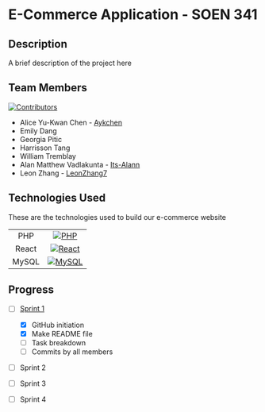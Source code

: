 # E-Commerce Application - SOEN 341

## Description
A brief description of the project here

## Team Members
[![Contributors][contributors-shield]][contributors-url]
- Alice Yu-Kwan Chen - [Aykchen](https://github.com/Aykchen)
- Emily Dang
- Georgia Pitic
- Harrisson Tang
- William Tremblay
- Alan Matthew Vadlakunta - [Its-Alann](https://github.com/Its-Alann)
- Leon Zhang - [LeonZhang7](https://github.com/LeonZhang7)

## Technologies Used
These are the technologies used to build our e-commerce website

|   |  |
| :---: | :---: |
| PHP   | [![PHP][php-shield]](https://www.php.net/)  |
| React | [![React][react-shield]](https://reactjs.org/)  |
| MySQL  | [![MySQL][mysql-shield]](https://www.mysql.com/)  |


## Progress
- [ ] [Sprint 1](https://moodle.concordia.ca/moodle/pluginfile.php/5314863/mod_assign/introattachment/0/SOEN%20341%20Project%20Description%20and%20Sprint%201.docx?forcedownload=1)
  - [x] GitHub initiation
  - [x] Make README file
  - [ ] Task breakdown
  - [ ] Commits by all members

- [ ] Sprint 2
- [ ] Sprint 3
- [ ] Sprint 4


<!-- Links for buttons -->
[contributors-shield]: https://img.shields.io/github/contributors/Its-Alann/groupD-soen341project2022.svg?style=for-the-badge
[contributors-url]: https://github.com/Its-Alann/groupD-soen341project2022/graphs/contributors
[php-shield]: https://img.shields.io/badge/PHP-777BB4?style=for-the-badge&logo=php&logoColor=white
[react-shield]: https://img.shields.io/badge/React-20232A?style=for-the-badge&logo=react&logoColor=61DAFB
[mysql-shield]: https://img.shields.io/badge/MySQL-005C84?style=for-the-badge&logo=mysql&logoColor=white
